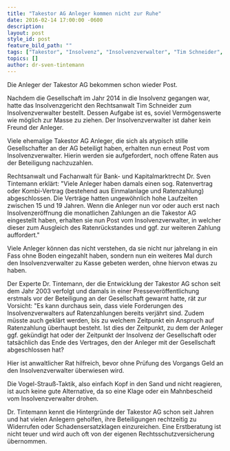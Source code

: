 ```yaml
---
title: "Takestor AG Anleger kommen nicht zur Ruhe"
date: 2016-02-14 17:00:00 -0600
description:
layout: post
style_id: post
feature_bild_path: ""
tags: ["Takestor", "Insolvenz", "Insolvenzverwalter", "Tim Schneider", "Zahlungsaufforderung", "Anleger", "Schaden"]
topics: []
author: dr-sven-tintemann
---
```


Die Anleger der Takestor AG bekommen schon wieder Post.&nbsp;

Nachdem die Gesellschaft im Jahr 2014 in die Insolvenz gegangen war, hatte das Insolvenzgericht den Rechtsanwalt Tim Schneider zum Insolvenzverwalter bestellt. Dessen Aufgabe ist es, soviel Vermögenswerte wie möglich zur Masse zu ziehen. Der Insolvenzverwalter ist daher kein Freund der Anleger.&nbsp;

Viele ehemalige Takestor AG Anleger, die sich als atypisch stille Gesellschafter an der AG beteiligt haben, erhalten nun erneut Post vom Insolvenzverwalter. Hierin werden sie aufgefordert, noch offene Raten aus der Beteiligung nachzuzahlen.&nbsp;

Rechtsanwalt und Fachanwalt für Bank- und Kapitalmarktrecht Dr. Sven Tintemann erklärt: "Viele Anleger haben damals einen sog. Ratenvertrag oder Kombi-Vertrag (bestehend aus Einmalanlage und Ratenzahlung) abgeschlossen. Die Verträge hatten ungewöhnlich hohe Laufzeiten zwischen 15 und 19 Jahren. Wenn die Anleger nun vor oder auch erst nach Insolvenzeröffnung die monatlichen Zahlungen an die Takestor AG eingestellt haben, erhalten sie nun Post vom Insolvenzverwalter, in welcher dieser zum Ausgleich des Ratenrückstandes und ggf. zur weiteren Zahlung auffordert."

Viele Anleger können das nicht verstehen, da sie nicht nur jahrelang in ein Fass ohne Boden eingezahlt haben, sondern nun ein weiteres Mal durch den Insolvenzverwalter zu Kasse gebeten werden, ohne hiervon etwas zu haben.&nbsp;

Der Experte Dr. Tintemann, der die Entwicklung der Takestor AG schon seit dem Jahr 2003 verfolgt und damals in einer Presseveröffentlichung erstmals vor der Beteiligung an der Gesellschaft gewarnt hatte, rät zur Vorsicht: "Es kann durchaus sein, dass viele Forderungen des Insolvenzverwalters auf Ratenzahlungen bereits verjährt sind. Zudem müsste auch geklärt werden, bis zu welchem Zeitpunkt ein Anspruch auf Ratenzahlung überhaupt besteht. Ist dies der Zeitpunkt, zu dem der Anleger ggf. gekündigt hat oder der Zeitpunkt der Insolvenz der Gesellschaft oder tatsächlich das Ende des Vertrages, den der Anleger mit der Gesellschaft abgeschlossen hat?&nbsp;

Hier ist anwaltlicher Rat hilfreich, bevor ohne Prüfung des Vorgangs Geld an den Insolvenzverwalter überwiesen wird.&nbsp;

Die Vogel-Strauß-Taktik, also einfach Kopf in den Sand und nicht reagieren, ist auch keine gute Alternative, da so eine Klage oder ein Mahnbescheid vom Insolvenzverwalter drohen.&nbsp;

Dr. Tintemann kennt die Hintergründe der Takestor AG schon seit Jahren und hat vielen Anlegern geholfen, ihre Beteiligungen rechtzeitig zu Widerrufen oder Schadensersatzklagen einzureichen. Eine Erstberatung ist nicht teuer und wird auch oft von der eigenen Rechtsschutzversicherung übernommen.

